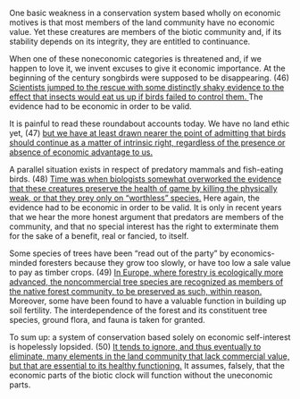 One basic weakness in a conservation system based wholly on economic motives is that most members of the land community have no economic value. Yet these creatures are members of the biotic community and, if its stability depends on its integrity, they are entitled to continuance. 

When one of these noneconomic categories is threatened and, if we happen to love it, we invent excuses to give it economic importance. At the beginning of the century songbirds were supposed to be disappearing. (46) <u>Scientists jumped to the rescue with some distinctly shaky evidence to the effect that insects would eat us up if birds failed to control them. </u>The evidence had to be economic in order to be valid. 

It is painful to read these roundabout accounts today. We have no land ethic yet, (47) <u>but we have at least drawn nearer the point of admitting that birds should continue as a matter of intrinsic right, regardless of the presence or absence of economic advantage to us.</u>

A parallel situation exists in respect of predatory mammals and fish-eating birds. (48) <u>Time was when biologists somewhat overworked the evidence that these creatures preserve the health of game by killing the physically weak, or that they prey only on “worthless” species.</u> Here again, the evidence had to be economic in order to be valid. It is only in recent years that we hear the more honest argument that predators are members of the community, and that no special interest has the right to exterminate them for the sake of a benefit, real or fancied, to itself. 

Some species of trees have been “read out of the party” by economics-minded foresters because they grow too slowly, or have too low a sale value to pay as timber crops. (49) <u>In Europe, where forestry is ecologically more advanced, the noncommercial tree species are recognized as members of the native forest community, to be preserved as such, within reason.</u> Moreover, some have been found to have a valuable function in building up soil fertility. The interdependence of the forest and its constituent tree species, ground flora, and fauna is taken for granted. 

To sum up: a system of conservation based solely on economic self-interest is hopelessly lopsided. (50) <u>It tends to ignore, and thus eventually to eliminate, many elements in the land community that lack commercial value, but that are essential to its healthy functioning.</u> It assumes, falsely, that the economic parts of the biotic clock will function without the uneconomic parts.